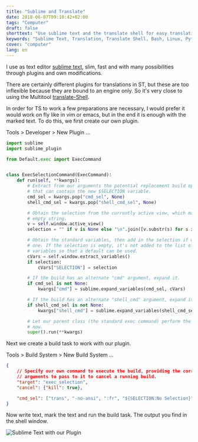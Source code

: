 ```yaml
---
title: "Sublime and Translate"
date: 2018-06-07T09:10:42+02:00
tags: "Computer"
draft: false
shorttext: "Use sublime text and the translate shell for easy translation."
keywords: "Sublime Text, Translation, Translate Shell, Bash, Linux, Python, ST"
cover: "computer"
lang: en
---
```


I use as text editor [sublime text](http://sublimetext.com "Sublime text editor"), slim, fast and with many possibilities through plugins and own modifications.

There are certainly different plugins for translations in ST, but these are too inflexible because they are bound to an engine only. So it's very close to using the Multitool [translate-Shell](https://github.com/soimort/translate-shell "Translate-shell on GitHub ").  

In order for TS to work a few preparations are necessary, I would prefer it would work on fly like in vim or emacs, but in the end it is enough with the marked text. To do this, we first create our own plugin. 

Tools > Developer > New Plugin ...

~~~ python
import sublime
import sublime_plugin

from Default.exec import ExecCommand


class ExecSelectionCommand(ExecCommand):
    def run(self, **kwargs):
        # Extract from our arguments the potential replacement build options
        # that can contain the new $SELECTION variable.
        cmd_sel = kwargs.pop("cmd_sel", None)
        shell_cmd_sel = kwargs.pop("shell_cmd_sel", None)

        # Obtain the selection from the currently active view, which may be an
        # empty string.
        v = self.window.active_view()
        selection = "" if v is None else "\n".join([v.substr(s) for s in v.sel()])

        # Obtain the standard variables, then add in the selection if we found
        # one. If the selection is empty, it's not added to the list of
        # variables so that a default can be used.
        cVars = self.window.extract_variables()
        if selection:
            cVars["SELECTION"] = selection

        # If the build has an alternate "cmd" argument, expand it.
        if cmd_sel is not None:
            kwargs["cmd"] = sublime.expand_variables(cmd_sel, cVars)

        # If the build has an alternate "shell_cmd" argument, expand it.
        if shell_cmd_sel is not None:
            kwargs["shell_cmd"] = sublime.expand_variables(shell_cmd_sel, cVars)

        # Let our parent class (the standard exec command) perform the build
        # now.
        super().run(**kwargs)
~~~

Next we create a build task to work with our plugin.

Tools > Build System > New Build System ...

~~~ json
{
    // Specify our own command to execute the build, providing the correct
    // arguments to pass to it to cancel a running build.
    "target": "exec_selection",
    "cancel": {"kill": true},

    "cmd_sel": ["trans", "-no-ansi", ":fr", "${SELECTION:No Selection}"]
}
~~~

Now write text, mark the text and run the build task. The output you find in the shell window. 

![Sublime Text with our Plugin](/static/img/content/2018/1.gif "Sublime Text with our Plugin")
